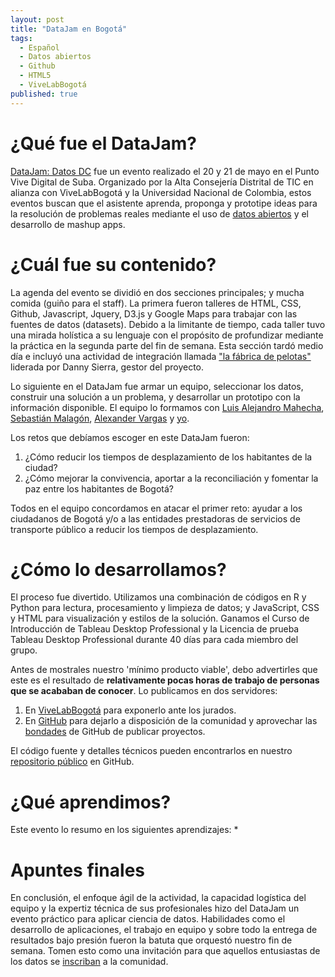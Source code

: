 ```yaml
---
layout: post
title: "DataJam en Bogotá"
tags:
  - Español
  - Datos abiertos
  - Github
  - HTML5
  - ViveLabBogotá
published: true
---
```

# ¿Qué fue el DataJam?
[DataJam: Datos DC](http://datosdc.vivelabbogota.com/) fue un evento realizado el 20 y 21 de mayo en el Punto Vive Digital de Suba. Organizado por la Alta Consejería Distrital de TIC en alianza con ViveLabBogotá y la Universidad Nacional de Colombia, estos eventos buscan que el asistente aprenda, proponga y prototipe ideas para la resolución de problemas reales mediante el uso de [datos abiertos](http://www.datos.gov.co) y el desarrollo de mashup apps. 

# ¿Cuál fue su contenido?
La agenda del evento se dividió en dos secciones principales; y mucha comida (guiño para el staff). La primera fueron talleres de HTML, CSS, Github, Javascript, Jquery, D3.js y Google Maps para trabajar con las fuentes de datos (datasets). Debido a la limitante de tiempo, cada taller tuvo una mirada holística a su lenguaje con el propósito de profundizar mediante la práctica en la segunda parte del fin de semana. Esta sección tardó medio día e incluyó una actividad de integración llamada ["la fábrica de pelotas"](https://www.youtube.com/watch?v=-tMcQBfJPOo) liderada por Danny Sierra, gestor del proyecto.

Lo siguiente en el DataJam fue armar un equipo, seleccionar los datos, construir una solución a un problema, y desarrollar un prototipo con la información disponible. El equipo lo formamos con [Luis Alejandro Mahecha](https://www.linkedin.com/in/lamahechag/), [Sebastián Malagón](https://www.linkedin.com/in/sebasti%C3%A1n-malag%C3%B3n-p%C3%A9rez-17768b125/), [Alexander Vargas](https://www.linkedin.com/in/alexander-vargas-7b428111b/) y [yo](http://cecabrera.github.io).

Los retos que debíamos escoger en este DataJam fueron:
1. ¿Cómo reducir los tiempos de desplazamiento de los habitantes de la ciudad?
2. ¿Cómo mejorar la convivencia, aportar a la reconciliación y fomentar la paz entre los habitantes de Bogotá?

Todos en el equipo concordamos en atacar el primer reto: ayudar a los ciudadanos de Bogotá y/o a las entidades prestadoras de servicios de transporte público a reducir los tiempos de desplazamiento.

# ¿Cómo lo desarrollamos?
El proceso fue divertido. Utilizamos una combinación de códigos en R y Python para lectura, procesamiento y limpieza de datos; y JavaScript, CSS y HTML para visualización y estilos de la solución. Ganamos el Curso de Introducción de Tableau Desktop Professional y la Licencia de prueba Tableau Desktop Professional durante 40 días para cada miembro del grupo. 

Antes de mostrales nuestro 'mínimo producto viable', debo advertirles que este es el resultado de __relativamente pocas horas de trabajo de personas que se acababan de conocer__. Lo publicamos en dos servidores:

1. En [ViveLabBogotá](http://www.vivelabbogota.com/datosdcsuba02/) para exponerlo ante los jurados.
2. En [GitHub](https://cecabrera.github.io/datosbogota/) para dejarlo a disposición de la comunidad y aprovechar las [bondades](https://cecabrera.github.io/2017-05-14-github-red-social-meritocracia/) de GitHub de publicar proyectos. 

El código fuente y detalles técnicos pueden encontrarlos en nuestro [repositorio público](https://github.com/cecabrera/datosbogota) en GitHub.

# ¿Qué aprendimos?
Este evento lo resumo en los siguientes aprendizajes:
* 

# Apuntes finales
En conclusión, el enfoque ágil de la actividad, la capacidad logística del equipo y la expertiz técnica de sus profesionales hizo del DataJam un evento práctico para aplicar ciencia de datos. Habilidades como el desarrollo de aplicaciones, el trabajo en equipo y sobre todo la entrega de resultados bajo presión fueron la batuta que orquestó nuestro fin de semana. Tomen esto como una invitación para que aquellos entusiastas de los datos se [inscriban](http://datosdc.vivelabbogota.com) a la comunidad.